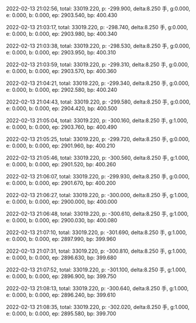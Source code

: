 2022-02-13 21:02:56, total: 33019.220, p: -299.900, delta:8.250 手, g:0.000, e: 0.000, b: 0.000, ep: 2903.540, bp: 400.430

2022-02-13 21:03:17, total: 33019.220, p: -298.740, delta:8.250 手, g:0.000, e: 0.000, b: 0.000, ep: 2903.980, bp: 400.340

2022-02-13 21:03:38, total: 33019.220, p: -298.530, delta:8.250 手, g:0.000, e: 0.000, b: 0.000, ep: 2903.950, bp: 400.310

2022-02-13 21:03:59, total: 33019.220, p: -299.310, delta:8.250 手, g:0.000, e: 0.000, b: 0.000, ep: 2903.570, bp: 400.360

2022-02-13 21:04:21, total: 33019.220, p: -299.340, delta:8.250 手, g:0.000, e: 0.000, b: 0.000, ep: 2902.580, bp: 400.240

2022-02-13 21:04:43, total: 33019.220, p: -299.580, delta:8.250 手, g:0.000, e: 0.000, b: 0.000, ep: 2904.420, bp: 400.500

2022-02-13 21:05:04, total: 33019.220, p: -300.160, delta:8.250 手, g:1.000, e: 0.000, b: 0.000, ep: 2903.760, bp: 400.490

2022-02-13 21:05:25, total: 33019.220, p: -299.720, delta:8.250 手, g:0.000, e: 0.000, b: 0.000, ep: 2901.960, bp: 400.210

2022-02-13 21:05:46, total: 33019.220, p: -300.560, delta:8.250 手, g:1.000, e: 0.000, b: 0.000, ep: 2901.520, bp: 400.260

2022-02-13 21:06:07, total: 33019.220, p: -299.930, delta:8.250 手, g:0.000, e: 0.000, b: 0.000, ep: 2901.670, bp: 400.200

2022-02-13 21:06:27, total: 33019.220, p: -300.000, delta:8.250 手, g:1.000, e: 0.000, b: 0.000, ep: 2900.000, bp: 400.000

2022-02-13 21:06:48, total: 33019.220, p: -300.610, delta:8.250 手, g:1.000, e: 0.000, b: 0.000, ep: 2900.030, bp: 400.080

2022-02-13 21:07:10, total: 33019.220, p: -301.690, delta:8.250 手, g:1.000, e: 0.000, b: 0.000, ep: 2897.990, bp: 399.960

2022-02-13 21:07:31, total: 33019.220, p: -300.810, delta:8.250 手, g:1.000, e: 0.000, b: 0.000, ep: 2896.630, bp: 399.680

2022-02-13 21:07:52, total: 33019.220, p: -301.100, delta:8.250 手, g:1.000, e: 0.000, b: 0.000, ep: 2896.900, bp: 399.750

2022-02-13 21:08:13, total: 33019.220, p: -300.640, delta:8.250 手, g:1.000, e: 0.000, b: 0.000, ep: 2896.240, bp: 399.610

2022-02-13 21:08:35, total: 33019.220, p: -302.020, delta:8.250 手, g:1.000, e: 0.000, b: 0.000, ep: 2895.580, bp: 399.700